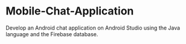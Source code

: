 # Mobile-Chat-Application
Develop an Android chat application on Android Studio using the Java language and the Firebase database.
